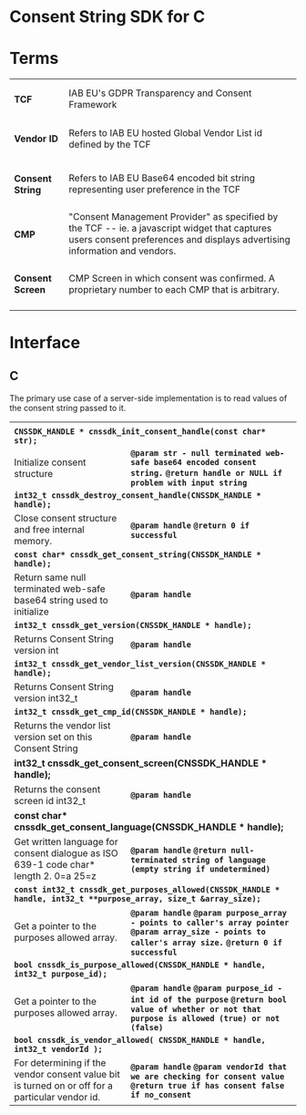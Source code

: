 # Consent String SDK for C

# Terms


<table>
  <tr>
   <td>
<h4>TCF</h4>


   </td>
   <td>IAB EU's GDPR Transparency and Consent Framework
   </td>
  </tr>
  <tr>
   <td>
<h4>Vendor ID</h4>


   </td>
   <td>Refers to IAB EU hosted Global Vendor List id defined by the TCF
   </td>
  </tr>
  <tr>
   <td>
<h4>Consent String</h4>


   </td>
   <td>Refers to IAB EU Base64 encoded bit string representing user preference in the TCF
   </td>
  </tr>
  <tr>
   <td>
<h4>CMP</h4>


   </td>
   <td>"Consent Management Provider" as specified by the TCF -- ie. a javascript widget that captures users consent preferences and displays advertising information and vendors.
   </td>
  </tr>
  <tr>
   <td>
<h4>Consent Screen</h4>


   </td>
   <td>CMP Screen in which consent was confirmed.  A proprietary number to each CMP that is arbitrary.
   </td>
  </tr>
</table>



# Interface

## C

The primary use case of a server-side implementation is to read values of the consent string passed to it.


<table>
  <tr>
   <td>
   </td>
   <td>
   </td>
  </tr>
  <tr>
   <td colspan="2" ><strong><code>CNSSDK_HANDLE * cnssdk_init_consent_handle(const char* str);</code></strong>
   </td>
  </tr>
  <tr>
   <td>Initialize consent structure
   </td>
   <td><strong><code>@param str - null terminated web-safe base64 encoded consent string.</code></strong>
<strong><code>@return handle or NULL if problem with input string</code></strong>
   </td>
  </tr>
  <tr>
   <td colspan="2" ><strong><code>int32_t cnssdk_destroy_consent_handle(CNSSDK_HANDLE * handle);</code></strong>
   </td>
  </tr>
  <tr>
   <td>Close consent structure and free internal memory.
   </td>
   <td><strong><code>@param handle</code></strong>
<strong><code>@return 0 if successful</code></strong>
   </td>
  </tr>
  <tr>
   <td colspan="2" ><strong><code>const char* cnssdk_get_consent_string(CNSSDK_HANDLE * handle); </code></strong>
   </td>
  </tr>
  <tr>
   <td>Return same null terminated web-safe base64 string used to initialize
   </td>
   <td><strong><code>@param handle</code></strong>
   </td>
  </tr>
  <tr>
   <td colspan="2" ><strong><code>int32_t cnssdk_get_version(CNSSDK_HANDLE * handle);</code></strong>
   </td>
  </tr>
  <tr>
   <td>Returns Consent String version int
   </td>
   <td><strong><code>@param handle</code></strong>
   </td>
  </tr>
  <tr>
   <td colspan="2" ><strong><code>int32_t cnssdk_get_vendor_list_version(CNSSDK_HANDLE * handle);</code></strong>
   </td>
  </tr>
  <tr>
   <td>Returns Consent String version int32_t
   </td>
   <td><strong><code>@param handle</code></strong>
   </td>
  </tr>
  <tr>
   <td colspan="2" ><strong><code>int32_t cnssdk_get_cmp_id(CNSSDK_HANDLE * handle);</code></strong>
   </td>
  </tr>
  <tr>
   <td>Returns the vendor list version set on this Consent String
   </td>
   <td><strong><code>@param handle</code></strong>
   </td>
  </tr>
  <tr>
   <td colspan="2" ><strong>int32_t cnssdk_get_consent_screen(CNSSDK_HANDLE * handle);</strong>
   </td>
  </tr>
  <tr>
   <td>Returns the consent screen id int32_t
   </td>
   <td><strong><code>@param handle</code></strong>
   </td>
  </tr>
  <tr>
   <td colspan="2" ><strong>const char* cnssdk_get_consent_language(CNSSDK_HANDLE * handle);</strong>
   </td>
  </tr>
  <tr>
   <td>Get written language for consent dialogue as ISO 639-1 code char* length 2.  0=a 25=z
   </td>
   <td><strong><code>@param handle</code></strong>
<strong><code>@return null-terminated string of language (empty string if undetermined)</code></strong>
   </td>
  </tr>
  <tr>
   <td colspan="2" ><strong><code>const int32_t cnssdk_get_purposes_allowed(CNSSDK_HANDLE * handle, int32_t **purpose_array, size_t &array_size);</code></strong>
   </td>
  </tr>
  <tr>
   <td>Get a pointer to the purposes allowed array.
   </td>
   <td><strong><code>@param handle</code></strong>
<strong><code>@param purpose_array - points to caller's array pointer</code></strong>
<strong><code>@param array_size - points to caller's array size.</code></strong>
<strong><code>@return 0 if successful </code></strong>
   </td>
  </tr>
  <tr>
   <td colspan="2" ><strong><code>bool cnssdk_is_purpose_allowed(CNSSDK_HANDLE * handle, int32_t purpose_id);</code></strong>
   </td>
  </tr>
  <tr>
   <td>Get a pointer to the purposes allowed array.
   </td>
   <td><strong><code>@param handle</code></strong>
<strong><code>@param purpose_id - int id of the purpose</code></strong>
<strong><code>@return bool value of whether or not that purpose is allowed (true) or not (false)</code></strong>
   </td>
  </tr>
  <tr>
   <td colspan="2" ><strong><code>bool cnssdk_is_vendor_allowed( CNSSDK_HANDLE * handle, int32_t vendorId );</code></strong>
   </td>
  </tr>
  <tr>
   <td>For determining if the vendor consent value bit is turned on or off for a particular vendor id.
   </td>
   <td><strong><code>@param handle</code></strong>
<strong><code>@param vendorId that we are checking for consent value</code></strong>
<strong><code>@return true if has consent false if no_consent</code></strong>
   </td>
  </tr>
</table>
